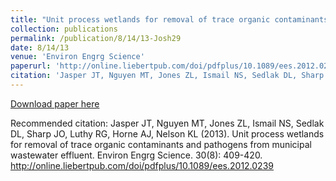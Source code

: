 ```yaml
---
title: "Unit process wetlands for removal of trace organic contaminants and pathogens from municipal wastewater effluent"
collection: publications
permalink: /publication/8/14/13-Josh29
date: 8/14/13
venue: 'Environ Engrg Science'
paperurl: 'http://online.liebertpub.com/doi/pdfplus/10.1089/ees.2012.0239'
citation: 'Jasper JT, Nguyen MT, Jones ZL, Ismail NS, Sedlak DL, Sharp JO, Luthy RG, Horne AJ, Nelson KL (2013). Unit process wetlands for removal of trace organic contaminants and pathogens from municipal wastewater effluent. Environ Engrg Science. 30(8): 409-420. http://online.liebertpub.com/doi/pdfplus/10.1089/ees.2012.0239'
---
```


<a href='http://online.liebertpub.com/doi/pdfplus/10.1089/ees.2012.0239'>Download paper here</a>

Recommended citation: Jasper JT, Nguyen MT, Jones ZL, Ismail NS, Sedlak DL, Sharp JO, Luthy RG, Horne AJ, Nelson KL (2013). Unit process wetlands for removal of trace organic contaminants and pathogens from municipal wastewater effluent. Environ Engrg Science. 30(8): 409-420. http://online.liebertpub.com/doi/pdfplus/10.1089/ees.2012.0239
